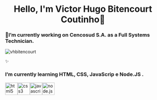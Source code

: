 <h1 align="center">Hello, I'm Victor Hugo Bitencourt Coutinho🚀</h1>
<h3 aligh="center">🔭I’m currently working on Cencosud S.A. as a Full Systems Technician.</h3>

<p aligh="left"> <img src="https://komarev.com/ghpvc/?username=vhbitencourtc&color=blue" alt="vhbitencourt"/></p>✨

<h3>I’m currently learning  HTML, CSS, JavaScrip e Node.JS .</h3>
<p aligh="left"><img src="https://logos-download.com/wp-content/uploads/2017/07/HTML5_badge.png" alt="html5" widht="40" height="40" /><img src="https://maxcdn.icons8.com/Share/icon/Logos/css31600.png" alt="css3" widht="40" height="40" /><img src="https://clipartart.com/images/javascript-icon-clipart-6.png" alt="javascript" widht="40" height="40" /><img src="https://th.bing.com/th/id/R.f5d8e6aecfb22f80bfcc92dc54e056c9?rik=rmMBZDa%2fbRIM9w&pid=ImgRaw" alt="node.js" widht="40" height="40" /></p>



<!--
**vhbitencourtc/vhbitencourtc** is a ✨ _special_ ✨ repository because its `README.md` (this file) appears on your GitHub profile.

Here are some ideas to get you started:

- 🔭 I’m currently working on ...
- 🌱 I’m currently learning ...
- 👯 I’m looking to collaborate on ...
- 🤔 I’m looking for help with ...
- 💬 Ask me about ...
- 📫 How to reach me: ...
- 😄 Pronouns: ...
- ⚡ Fun fact: ...
-->
